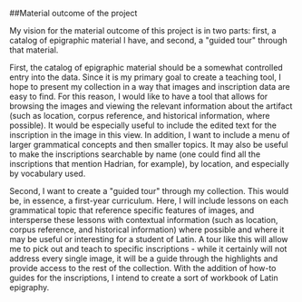 ##Material outcome of the project

My vision for the material outcome of this project is in two parts: first, a catalog of epigraphic material I have, and second, a "guided tour" through that material.

First, the catalog of epigraphic material should be a somewhat controlled entry into the data.  Since it is my primary goal to create a teaching tool, I hope to present my collection in a way that images and inscription data are easy to find.  For this reason, I would like to have a tool that allows for browsing the images and viewing the relevant information about the artifact (such as location, corpus reference, and historical information, where possible).  It would be especially useful to include the edited text for the inscription in the image in this view.  In addition, I want to include a menu of larger grammatical concepts and then smaller topics.  It may also be useful to make the inscriptions searchable by name (one could find all the inscriptions that mention Hadrian, for example), by location, and especially by vocabulary used.

Second, I want to create a "guided tour" through my collection.  This would be, in essence, a first-year curriculum.  Here, I will include lessons on each grammatical topic that reference specific features of images, and intersperse these lessons with contextual information (such as location, corpus reference, and historical information) where possible and where it may be useful or interesting for a student of Latin.  A tour like this will allow me to pick out and teach to specific inscriptions - while it certainly will not address every single image, it will be a guide through the highlights and provide access to the rest of the collection.  With the addition of how-to guides for the inscriptions, I intend to create a sort of workbook of Latin epigraphy.